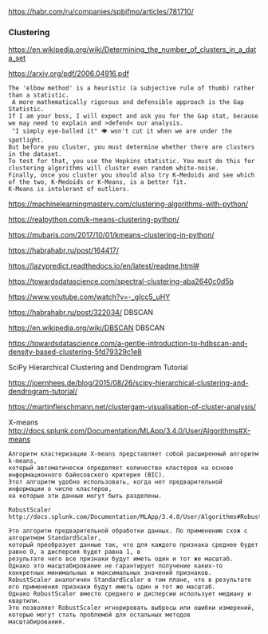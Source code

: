 https://habr.com/ru/companies/spbifmo/articles/781710/

### Clustering 

https://en.wikipedia.org/wiki/Determining_the_number_of_clusters_in_a_data_set

https://arxiv.org/pdf/2006.04916.pdf

```
The 'elbow method' is a heuristic (a subjective rule of thumb) rather than a statistic.
 A more mathematically rigorous and defensible approach is the Gap Statistic.
If I am your boss, I will expect and ask you for the Gap stat, because we may need to explain and >defend< our analysis.
 "I simply eye-balled it" 👁️ won't cut it when we are under the spotlight.
But before you cluster, you must determine whether there are clusters in the dataset.
To test for that, you use the Hopkins statistic. You must do this for clustering algorithms will cluster even random white-noise.
Finally, once you cluster you should also try K-Medoids and see which of the two, K-Medoids or K-Means, is a better fit.
K-Means is intolerant of outliers.
```

https://machinelearningmastery.com/clustering-algorithms-with-python/ 

https://realpython.com/k-means-clustering-python/

https://mubaris.com/2017/10/01/kmeans-clustering-in-python/

https://habrahabr.ru/post/164417/

https://lazypredict.readthedocs.io/en/latest/readme.html#

https://towardsdatascience.com/spectral-clustering-aba2640c0d5b

https://www.youtube.com/watch?v=-_gIcc5_uHY


https://habrahabr.ru/post/322034/ DBSCAN

https://en.wikipedia.org/wiki/DBSCAN  DBSCAN

https://towardsdatascience.com/a-gentle-introduction-to-hdbscan-and-density-based-clustering-5fd79329c1e8


SciPy Hierarchical Clustering and Dendrogram Tutorial
	
https://joernhees.de/blog/2015/08/26/scipy-hierarchical-clustering-and-dendrogram-tutorial/


https://martinfleischmann.net/clustergam-visualisation-of-cluster-analysis/


X-means  http://docs.splunk.com/Documentation/MLApp/3.4.0/User/Algorithms#X-means

```
Алгоритм кластеризации X-means представляет собой расширенный алгоритм k-means, 
который автоматически определяет количество кластеров на основе информационного байесовского критерия (BIC). 
Этот алгоритм удобно использовать, когда нет предварительной информации о числе кластеров, 
на которые эти данные могут быть разделены. 

RobustScaler http://docs.splunk.com/Documentation/MLApp/3.4.0/User/Algorithms#RobustScaler

Это алгоритм предварительной обработки данных. По применению схож с алгоритмом StandardScaler, 
который преобразует данные так, что для каждого признака среднее будет равно 0, а дисперсия будет равна 1, в
результате чего все признаки будут иметь один и тот же масштаб. 
Однако это масштабирование не гарантирует получение каких-то конкретных минимальных и максимальных значений признаков. 
RobustScaler аналогичен StandardScaler в том плане, что в результате его применения признаки будут иметь один и тот же масштаб. 
Однако RobustScaler вместо среднего и дисперсии использует медиану и квартили. 
Это позволяет RobustScaler игнорировать выбросы или ошибки измерений, которые могут стать проблемой для остальных методов 
масштабирования.
```

